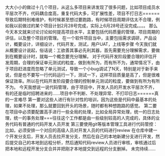 大大小小的做过十几个项目，从这么多项目来讲发现了很多问题，比如项目成员水平层次不齐，代码耦合度高，重复代码大多，可扩展性差，项目不打日志======导致后期特别难维护，有时候甚至想过要跑路，有时候项目周期评估太不合理，例如我以前做过的某个项目计划2月28号完成，实际上6月28号还没完成。。。。
那么今天本文就来讨论讨论如何提高项目水平，主要包括代码质量的管理，项目周期的评估，以及整个项目的管理。
在一个软件项目当中，主要包括需求调研，产品设计，概要设计，详细设计，代码开发，测试，用户UAT，上线等步骤
今天我们就从概要设计说起，俗话说：工欲善其事必先利其器，首先需要充分理解需求，要做到在概要设计时，就每一个概念要充分理解。
对于代码开发阶段要合理的评估开发周期，合理的保证单元测试的粒度，做到有所为，而有所不为，通常情况下，由于项目赶进度而忽略了单元测试，导致一个小bug调试了N天，特别是对于新手来说，但是也不要写一行代码运行一下，测试一下，这样项目质量是高了，但是很难保证效率。所以在代码开发阶段要合理的控制单元测试的粒度，要做到有所为有所不为。
今天我想说一说代码管理，由于项目中，开发人员的开发水平层次不齐，有的还是临时招聘进来的……项目中不判断、不处理异常、不打印日志======真的一言难尽
第一要对这些人进行有针对性的培训，因为这些是代码中最基本的处理，如果不处理，那么就要回到开头的场景，随时都有种想跑路的感觉。
第二要在项目中必须要配置高手进行一些全局的处理，比如全局异常处理，统一的日志处理，统一的事务处理===往往这个工作都是由一些级别较高的人完成的，具体的业务代码有普通的代码开发人员开发
第三要使用git等版本管理工具进行代码管控：
比如，必须安排一个对应的高级人员对开发人员的代码进行review
在仓库中建一个开发分支后，开发人员去拉开发分支，然后在自己的本地新建分支进行开发，然后提交自己的本地到远程分析，然后通知代码review人员进行审核，审核通过后把本地和远程开发分支合并并把刚才本地提交到远程的分支删掉。
未完待续……
